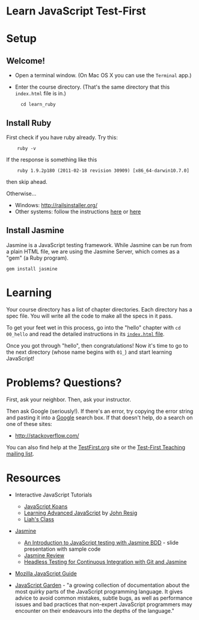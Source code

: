 # Learn JavaScript Test-First

# Setup

## Welcome!

* Open a terminal window. (On Mac OS X you can use the `Terminal` app.)

* Enter the course directory. (That's the same directory that this `index.html` file is in.)

        cd learn_ruby


## Install Ruby

First check if you have ruby already. Try this:

        ruby -v

If the response is something like this

        ruby 1.9.2p180 (2011-02-18 revision 30909) [x86_64-darwin10.7.0]

then skip ahead.

Otherwise...

* Windows: <http://railsinstaller.org/>
* Other systems: follow the instructions [here](http://www.wiki.devchix.com/index.php?title=Workshop_Installation_Notes_Rails_3) or [here](http://ruby.railstutorial.org/ruby-on-rails-tutorial-book#sec:rubygems)

## Install Jasmine

Jasmine is a JavaScript testing framework. While Jasmine can be run from a plain HTML file, we are using the Jasmine Server, which comes as a "gem" (a Ruby program).

    gem install jasmine

# Learning

Your course directory has a list of chapter directories. Each directory has a spec file. You will write all the code to make all the specs in it pass.

To get your feet wet in this process, go into the "hello" chapter with `cd 00_hello` and read the detailed instructions in its [`index.html` file](00_hello/index.html).

Once you got through "hello", then congratulations! Now it's time to go to the
next directory (whose name begins with `01_`) and start learning JavaScript!

# Problems? Questions?

First, ask your neighbor. Then, ask your instructor.

Then ask Google (seriously!). If there's an error, try copying the error string and pasting it into a [Google](http://google.com) search box. If that doesn't help, do a search on one of these sites:

*	<http://stackoverflow.com/>

You can also find help at the [TestFirst.org](http://testfirst.org) site or the [Test-First Teaching mailing list](http://groups.google.com/group/test-first-teaching).

# Resources

* Interactive JavaScript Tutorials
  * [JavaScript Koans](https://github.com/mrdavidlaing/javascript-koans)
  * [Learning Advanced JavaScript](http://ejohn.org/apps/learn) by [John Resig](http://ejohn.org)
  * [Liah's Class](https://github.com/liahhansen/Learn-to-Program-Javascript)

* [Jasmine](http://pivotal.github.com/jasmine/)
  * [An Introduction to JavaScript testing with Jasmine BDD](https://github.com/searls/jasmine-intro) - slide presentation with sample code
  * [Jasmine Review](http://blog.twoalex.com/2010/12/29/test-your-javascript/)
  * [Headless Testing for Continuous Integration with Git and Jasmine](http://www.sencha.com/blog/2011/01/14/headless-testing-for-continuous-integration-with-git-and-jasmine/)

* [Mozilla JavaScript Guide](http://developer.mozilla.org/en/JavaScript/Guide)
* [JavaScript Garden](http://bonsaiden.github.com/JavaScript-Garden/) - "a growing collection of documentation about the most quirky parts of the JavaScript programming language. It gives advice to avoid common mistakes, subtle bugs, as well as performance issues and bad practices that non-expert JavaScript programmers may encounter on their endeavours into the depths of the language."

